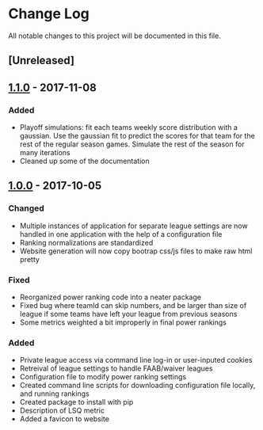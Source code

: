 # Change Log
All notable changes to this project will be documented in this file.

## [Unreleased]

## [1.1.0](https://github.com/rynecarbone/power_ranker/tree/1.1.0) - 2017-11-08
### Added
- Playoff simulations: fit each teams weekly score distribution with a gaussian. Use the gaussian fit to predict the scores for that team for the rest of the regular season games. Simulate the rest of the season for many iterations
- Cleaned up some of the documentation

## [1.0.0](https://github.com/rynecarbone/power_ranker/tree/1.0.0) - 2017-10-05
### Changed
- Multiple instances of application for separate league settings 
are now handled in one application with the help of a configuration file
- Ranking normalizations are standardized
- Website generation will now copy bootrap css/js files to make raw html pretty

### Fixed
- Reorganized power ranking code into a neater package
- Fixed bug where teamId can skip numbers, and be larger than size of league if some teams have left your league from previous seasons
- Some metrics weighted a bit improperly in final power rankings

### Added
- Private league access via command line log-in or user-inputed cookies
- Retreival of league settings to handle FAAB/waiver leagues
- Configuration file to modify power ranking settings
- Created command line scripts for downloading configuration file locally, and running rankings
- Created package to install with pip
- Description of LSQ metric
- Added a favicon to website
